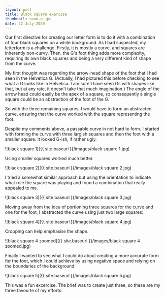 ```yaml
---
layout: post
title: Black square exercise
thumbnail: neon-g.jpg
date: 22 July 2020
---
```


Our first directive for creating our letter form is to do it with a combination of four black squares on a white background. As I had suspected, my letterform is a challenge. Firstly, it is mostly a curve, and squares are inherently non-curvy. Then, the G's foot thing adds more complexity, requiring its own black squares and being a very different kind of shape from the curve.

My first thought was regarding the arrow-head shape of the foot that I had seen in the Helvetica G. (Actually, I had pictured this before checking to see what a G looks like in Helvetica. I am sure I have seen Gs with shapes like that, but at any rate, it doesn't take that much imagination.) The angle of the arrow head could easily be the apex of a square, so consequently a single square could be an abstraction of the foot of the G.

So with the three remaining squares, I would have to form an abstracted curve, ensuring that the curve worked with the square representing the foot.

Despite my comments above, a passable curve in not hard to form. I started with forming the curve with three largish squares and then the foot with a smaller square. It looked G-ish, if rather ugly.

![black square 1]({{ site.baseurl }}/images/black square 1.jpg)

Using smaller squares worked much better.

![black square 2]({{ site.baseurl }}/images/black square 2.jpg)

I tried a somewhat similar approach but using the orientation to indicate what role the square was playing and found a combination that really appealed to me.

![black square 3]({{ site.baseurl }}/images/black square 3.jpg)

Moving away from the idea of portioning three squares for the curve and one for the foot, I abstracted the curve using just two large squares:

![black square 4]({{ site.baseurl }}/images/black square 4.jpg)

Cropping can help emphasise the shape.

![black square 4 zoomed]({{ site.baseurl }}/images/black square 4 zoomed.jpg)

Finally I wanted to see what I could do about creating a more accurate form for the foot, which I could achieve by using negative space and relying on the boundaries of the background

![black square 5]({{ site.baseurl }}/images/black square 5.jpg)

This was a fun excercise. The brief was to create just three, so these are my three favourte of my efforts:

